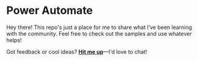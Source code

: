 # Power Automate

Hey there! This repo's just a place for me to share what I’ve been learning with the community. Feel free to check out the samples and use whatever helps!

Got feedback or cool ideas? [**Hit me up**](https://github.com/dnzptrc)—I'd love to chat! 
